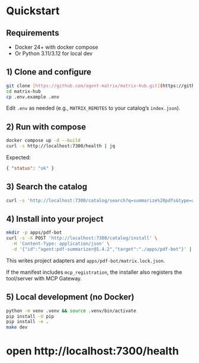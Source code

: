 # Quickstart

## Requirements
- Docker 24+ with docker compose
- Or Python 3.11/3.12 for local dev

## 1) Clone and configure

```bash
git clone [https://github.com/agent-matrix/matrix-hub.git](https://github.com/agent-matrix/matrix-hub.git)
cd matrix-hub
cp .env.example .env
```
Edit `.env` as needed (e.g., `MATRIX_REMOTES` to your catalog’s `index.json`).

## 2) Run with compose
```bash
docker compose up -d --build
curl -s http://localhost:7300/health | jq
```
Expected:

```json
{ "status": "ok" }
```

## 3) Search the catalog
```bash
curl -s 'http://localhost:7300/catalog/search?q=summarize%20pdfs&type=agent&capabilities=pdf,summarize' | jq
```

## 4) Install into your project
```bash
mkdir -p apps/pdf-bot
curl -s -X POST 'http://localhost:7300/catalog/install' \
  -H 'Content-Type: application/json' \
  -d '{"id":"agent:pdf-summarizer@1.4.2","target":"./apps/pdf-bot"}' | jq
```
This writes project adapters and `apps/pdf-bot/matrix.lock.json`.

If the manifest includes `mcp_registration`, the installer also registers the tool/server with MCP Gateway.

## 5) Local development (no Docker)
```bash
python -m venv .venv && source .venv/bin/activate
pip install -U pip
pip install -e .
make dev
```
# open http://localhost:7300/health
